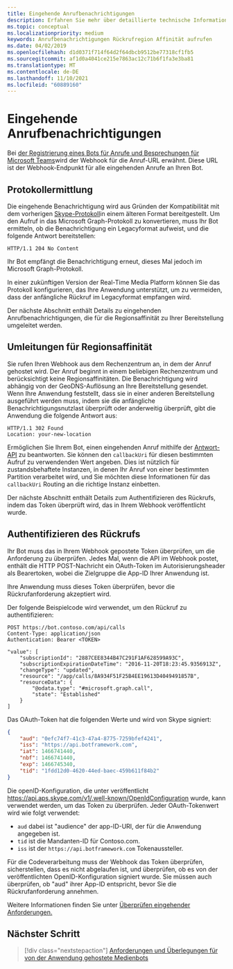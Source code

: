 ```yaml
---
title: Eingehende Anrufbenachrichtigungen
description: Erfahren Sie mehr über detaillierte technische Informationen zum Umgang mit Benachrichtigungen bei eingehenden Anrufen, zum Umleiten und Authentifizieren von Anrufen mithilfe von Codebeispielen.
ms.topic: conceptual
ms.localizationpriority: medium
keywords: Anrufbenachrichtigungen Rückrufregion Affinität aufrufen
ms.date: 04/02/2019
ms.openlocfilehash: d1d0371f714f64d2f64dbcb9512be77318cf1fb5
ms.sourcegitcommit: af1d0a4041ce215e7863ac12c71b6f1fa3e3ba81
ms.translationtype: MT
ms.contentlocale: de-DE
ms.lasthandoff: 11/10/2021
ms.locfileid: "60889160"
---
```

# <a name="incoming-call-notifications"></a>Eingehende Anrufbenachrichtigungen

Bei [der Registrierung eines Bots für Anrufe und Besprechungen für Microsoft Teams](./registering-calling-bot.md#create-new-bot-or-add-calling-capabilities)wird der Webhook für die Anruf-URL erwähnt. Diese URL ist der Webhook-Endpunkt für alle eingehenden Anrufe an Ihren Bot.

## <a name="protocol-determination"></a>Protokollermittlung

Die eingehende Benachrichtigung wird aus Gründen der Kompatibilität mit dem vorherigen [Skype-Protokoll](/azure/bot-service/dotnet/bot-builder-dotnet-real-time-media-concepts?view=azure-bot-service-3.0&preserve-view=true)in einem älteren Format bereitgestellt. Um den Aufruf in das Microsoft Graph-Protokoll zu konvertieren, muss Ihr Bot ermitteln, ob die Benachrichtigung ein Legacyformat aufweist, und die folgende Antwort bereitstellen:

```http
HTTP/1.1 204 No Content
```

Ihr Bot empfängt die Benachrichtigung erneut, dieses Mal jedoch im Microsoft Graph-Protokoll.

In einer zukünftigen Version der Real-Time Media Platform können Sie das Protokoll konfigurieren, das Ihre Anwendung unterstützt, um zu vermeiden, dass der anfängliche Rückruf im Legacyformat empfangen wird.

Der nächste Abschnitt enthält Details zu eingehenden Anrufbenachrichtigungen, die für die Regionsaffinität zu Ihrer Bereitstellung umgeleitet werden.

## <a name="redirects-for-region-affinity"></a>Umleitungen für Regionsaffinität

Sie rufen Ihren Webhook aus dem Rechenzentrum an, in dem der Anruf gehostet wird. Der Anruf beginnt in einem beliebigen Rechenzentrum und berücksichtigt keine Regionsaffinitäten. Die Benachrichtigung wird abhängig von der GeoDNS-Auflösung an Ihre Bereitstellung gesendet. Wenn Ihre Anwendung feststellt, dass sie in einer anderen Bereitstellung ausgeführt werden muss, indem sie die anfängliche Benachrichtigungsnutzlast überprüft oder anderweitig überprüft, gibt die Anwendung die folgende Antwort aus:

```http
HTTP/1.1 302 Found
Location: your-new-location
```

Ermöglichen Sie Ihrem Bot, einen eingehenden Anruf mithilfe der [Antwort-API](https://developer.microsoft.com/graph/docs/api-reference/beta/api/call_answer) zu beantworten. Sie können den `callbackUri` für diesen bestimmten Aufruf zu verwendenden Wert angeben. Dies ist nützlich für zustandsbehaftete Instanzen, in denen Ihr Anruf von einer bestimmten Partition verarbeitet wird, und Sie möchten diese Informationen für das `callbackUri` Routing an die richtige Instanz einbetten.

Der nächste Abschnitt enthält Details zum Authentifizieren des Rückrufs, indem das Token überprüft wird, das in Ihrem Webhook veröffentlicht wurde.

## <a name="authenticate-the-callback"></a>Authentifizieren des Rückrufs

Ihr Bot muss das in Ihrem Webhook gepostete Token überprüfen, um die Anforderung zu überprüfen. Jedes Mal, wenn die API im Webhook postet, enthält die HTTP POST-Nachricht ein OAuth-Token im Autorisierungsheader als Bearertoken, wobei die Zielgruppe die App-ID Ihrer Anwendung ist.

Ihre Anwendung muss dieses Token überprüfen, bevor die Rückrufanforderung akzeptiert wird.

Der folgende Beispielcode wird verwendet, um den Rückruf zu authentifizieren:

```http
POST https://bot.contoso.com/api/calls
Content-Type: application/json
Authentication: Bearer <TOKEN>

"value": [
    "subscriptionId": "2887CEE8344B47C291F1AF628599A93C",
    "subscriptionExpirationDateTime": "2016-11-20T18:23:45.9356913Z",
    "changeType": "updated",
    "resource": "/app/calls/8A934F51F25B4EE19613D4049491857B",
    "resourceData": {
        "@odata.type": "#microsoft.graph.call",
        "state": "Established"
    }
]
```

Das OAuth-Token hat die folgenden Werte und wird von Skype signiert:

```json
{
    "aud": "0efc74f7-41c3-47a4-8775-7259bfef4241",
    "iss": "https://api.botframework.com",
    "iat": 1466741440,
    "nbf": 1466741440,
    "exp": 1466745340,
    "tid": "1fdd12d0-4620-44ed-baec-459b611f84b2"
}
```

Die openID-Konfiguration, die unter veröffentlicht <https://api.aps.skype.com/v1/.well-known/OpenIdConfiguration> wurde, kann verwendet werden, um das Token zu überprüfen. Jeder OAuth-Tokenwert wird wie folgt verwendet:

* `aud` dabei ist "audience" der app-ID-URI, der für die Anwendung angegeben ist.
* `tid` ist die Mandanten-ID für Contoso.com.
* `iss` ist der `https://api.botframework.com` Tokenaussteller.

Für die Codeverarbeitung muss der Webhook das Token überprüfen, sicherstellen, dass es nicht abgelaufen ist, und überprüfen, ob es von der veröffentlichten OpenID-Konfiguration signiert wurde. Sie müssen auch überprüfen, ob "aud" ihrer App-ID entspricht, bevor Sie die Rückrufanforderung annehmen.

Weitere Informationen finden Sie unter [Überprüfen eingehender Anforderungen.](https://github.com/microsoftgraph/microsoft-graph-comms-samples/blob/master/Samples/Common/Sample.Common/Authentication/AuthenticationProvider.cs)

## <a name="next-step"></a>Nächster Schritt

> [!div class="nextstepaction"]
> [Anforderungen und Überlegungen für von der Anwendung gehostete Medienbots](~/bots/calls-and-meetings/requirements-considerations-application-hosted-media-bots.md)
